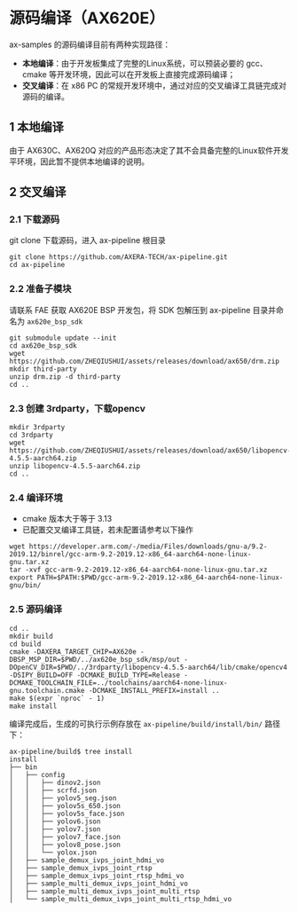 # 源码编译（AX620E）

ax-samples 的源码编译目前有两种实现路径：

- **本地编译**：由于开发板集成了完整的Linux系统，可以预装必要的 gcc、cmake 等开发环境，因此可以在开发板上直接完成源码编译；
- **交叉编译**：在 x86 PC 的常规开发环境中，通过对应的交叉编译工具链完成对源码的编译。

## 1 本地编译

由于 AX630C、AX620Q 对应的产品形态决定了其不会具备完整的Linux软件开发平环境，因此暂不提供本地编译的说明。

## 2 交叉编译

### 2.1 下载源码

git clone 下载源码，进入 ax-pipeline 根目录

```shell
git clone https://github.com/AXERA-TECH/ax-pipeline.git
cd ax-pipeline
```

### 2.2 准备子模块

请联系 FAE 获取 AX620E BSP 开发包，将 SDK 包解压到 ax-pipeline 目录并命名为 `ax620e_bsp_sdk`

```shell
git submodule update --init
cd ax620e_bsp_sdk
wget https://github.com/ZHEQIUSHUI/assets/releases/download/ax650/drm.zip
mkdir third-party
unzip drm.zip -d third-party
cd ..
```

### 2.3 创建 3rdparty，下载opencv

```shell
mkdir 3rdparty
cd 3rdparty
wget https://github.com/ZHEQIUSHUI/assets/releases/download/ax650/libopencv-4.5.5-aarch64.zip
unzip libopencv-4.5.5-aarch64.zip
cd ..
```

### 2.4 编译环境

- cmake 版本大于等于 3.13
- 已配置交叉编译工具链，若未配置请参考以下操作

```shell
wget https://developer.arm.com/-/media/Files/downloads/gnu-a/9.2-2019.12/binrel/gcc-arm-9.2-2019.12-x86_64-aarch64-none-linux-gnu.tar.xz
tar -xvf gcc-arm-9.2-2019.12-x86_64-aarch64-none-linux-gnu.tar.xz
export PATH=$PATH:$PWD/gcc-arm-9.2-2019.12-x86_64-aarch64-none-linux-gnu/bin/
```

### 2.5 源码编译

```shell
cd ..
mkdir build
cd build
cmake -DAXERA_TARGET_CHIP=AX620e -DBSP_MSP_DIR=$PWD/../ax620e_bsp_sdk/msp/out -DOpenCV_DIR=$PWD/../3rdparty/libopencv-4.5.5-aarch64/lib/cmake/opencv4 -DSIPY_BUILD=OFF -DCMAKE_BUILD_TYPE=Release -DCMAKE_TOOLCHAIN_FILE=../toolchains/aarch64-none-linux-gnu.toolchain.cmake -DCMAKE_INSTALL_PREFIX=install ..
make $(expr `nproc` - 1)
make install
```

编译完成后，生成的可执行示例存放在 `ax-pipeline/build/install/bin/` 路径下：

```shell
ax-pipeline/build$ tree install
install
├── bin
│   ├── config
│   │   ├── dinov2.json
│   │   ├── scrfd.json
│   │   ├── yolov5_seg.json
│   │   ├── yolov5s_650.json
│   │   ├── yolov5s_face.json
│   │   ├── yolov6.json
│   │   ├── yolov7.json
│   │   ├── yolov7_face.json
│   │   ├── yolov8_pose.json
│   │   └── yolox.json
│   ├── sample_demux_ivps_joint_hdmi_vo
│   ├── sample_demux_ivps_joint_rtsp
│   ├── sample_demux_ivps_joint_rtsp_hdmi_vo
│   ├── sample_multi_demux_ivps_joint_hdmi_vo
│   ├── sample_multi_demux_ivps_joint_multi_rtsp
│   └── sample_multi_demux_ivps_joint_multi_rtsp_hdmi_vo
```
